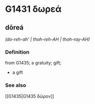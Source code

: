 # G1431 δωρεά

## dōreá

_(do-reh-ah' | thoh-reh-AH | thoh-ray-AH)_

### Definition

from G1435; a gratuity; gift; 

- a gift

### See also

[[G1435|G1435 δῶρον]]

